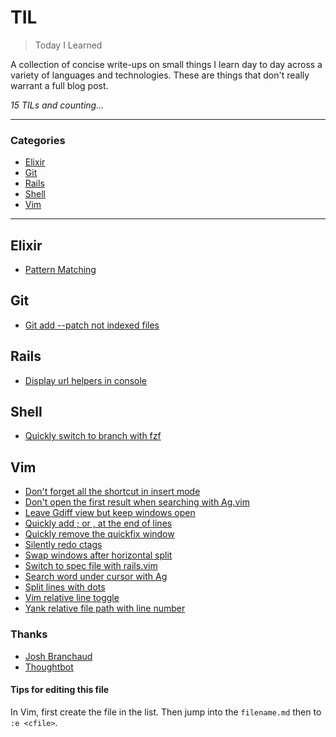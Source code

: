 # TIL

> Today I Learned

A collection of concise write-ups on small things I learn day to day across a
variety of languages and technologies. These are things that don't really
warrant a full blog post.

_15 TILs and counting..._

---

### Categories

* [Elixir](#elixir)
* [Git](#Git)
* [Rails](#Rails)
* [Shell](#shell)
* [Vim](#vim)

---

## Elixir

- [Pattern Matching](elixir/pattern_matching.md)

## Git

- [Git add --patch not indexed files](git/git_add_patch_not_indexed_files.md)

## Rails

- [Display url helpers in console](rails/display_url_helpers.md)

## Shell

- [Quickly switch to branch with fzf](shell/quick_git_branch_switcher_with_fzf.md)

## Vim

- [Don't forget all the shortcut in insert mode](vim/shortcuts_in_insert_mode.md)
- [Don't open the first result when searching with Ag.vim](vim/don_t_open_first_result_wih_ag.md)
- [Leave Gdiff view but keep windows open](vim/leave_gitdiff_view.md)
- [Quickly add ; or , at the end of lines](vim/quickly_add_char_at_the_end_of_the_line.md)
- [Quickly remove the quickfix window](vim/quickly_remove_the_quickfix_window.md)
- [Silently redo ctags](vim/silently_redo_ctags.md)
- [Swap windows after horizontal split](vim/swap_windows_after_horizontal_split.md)
- [Switch to spec file with rails.vim](vim/switch_to_spec_file_with_railsvim.md)
- [Search word under cursor with Ag](vim/search_word_under_cursor.md)
- [Split lines with dots](vim/split_lines_with_dots.md)
- [Vim relative line toggle](vim/relative_line_numbers_toggle.md)
- [Yank relative file path with line number](vim/yank_relative_file_path_wih_l_number.md)


### Thanks

- [Josh Branchaud](https://github.com/jbranchaud)
- [Thoughtbot](https://github.com/thoughtbot/til)


#### Tips for editing this file

In Vim, first create the file in the list. Then jump into the `filename.md`
then to `:e <cfile>`.
